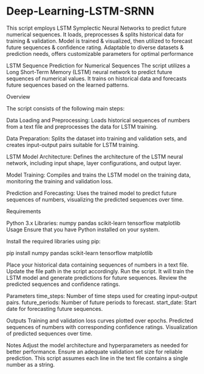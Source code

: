 # Deep-Learning-LSTM-SRNN
This script employs LSTM Symplectic Neural Networks to predict future numerical sequences. It loads, preprocesses &amp; splits historical data for training &amp; validation. Model is trained &amp; visualized, then utilized to forecast future sequences &amp; confidence rating. Adaptable to diverse datasets &amp; prediction needs, offers customizable parameters for optimal performance




LSTM Sequence Prediction for Numerical Sequences
The script utilizes a Long Short-Term Memory (LSTM) neural network to predict future sequences of numerical values. It trains on historical data and forecasts future sequences based on the learned patterns.


Overview

The script consists of the following main steps:

Data Loading and Preprocessing: Loads historical sequences of numbers from a text file and preprocesses the data for LSTM training.

Data Preparation: Splits the dataset into training and validation sets, and creates input-output pairs suitable for LSTM training.

LSTM Model Architecture: Defines the architecture of the LSTM neural network, including input shape, layer configurations, and output layer.

Model Training: Compiles and trains the LSTM model on the training data, monitoring the training and validation loss.

Prediction and Forecasting: Uses the trained model to predict future sequences of numbers, visualizing the predicted sequences over time.


Requirements

Python 3.x
Libraries:
numpy
pandas
scikit-learn
tensorflow
matplotlib
Usage
Ensure that you have Python installed on your system.


Install the required libraries using pip:

pip install numpy pandas scikit-learn tensorflow matplotlib

Place your historical data containing sequences of numbers in a text file. Update the file path in the script accordingly.
Run the script. It will train the LSTM model and generate predictions for future sequences.
Review the predicted sequences and confidence ratings.

Parameters
time_steps: Number of time steps used for creating input-output pairs.
future_periods: Number of future periods to forecast.
start_date: Start date for forecasting future sequences.

Outputs
Training and validation loss curves plotted over epochs.
Predicted sequences of numbers with corresponding confidence ratings.
Visualization of predicted sequences over time.

Notes
Adjust the model architecture and hyperparameters as needed for better performance.
Ensure an adequate validation set size for reliable prediction.
This script assumes each line in the text file contains a single number as a string.
